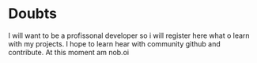 # Doubts
I will want to be a profissonal developer so i will register here what o learn with my projects. I hope to learn hear with community github and contribute. At this moment am nob.oi 
